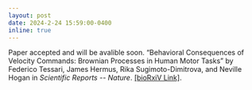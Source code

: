 ```yaml
---
layout: post
date: 2024-2-24 15:59:00-0400
inline: true
---
```


Paper accepted and will be avalible soon. “Behavioral Consequences of Velocity Commands: Brownian Processes in Human Motor Tasks” by Federico Tessari, James Hermus, Rika Sugimoto-Dimitrova, and Neville Hogan in <em>Scientific Reports -- Nature</em>.  <a href="https://www.biorxiv.org/content/10.1101/2023.05.17.541137v1">[bioRxiV Link]</a>.

